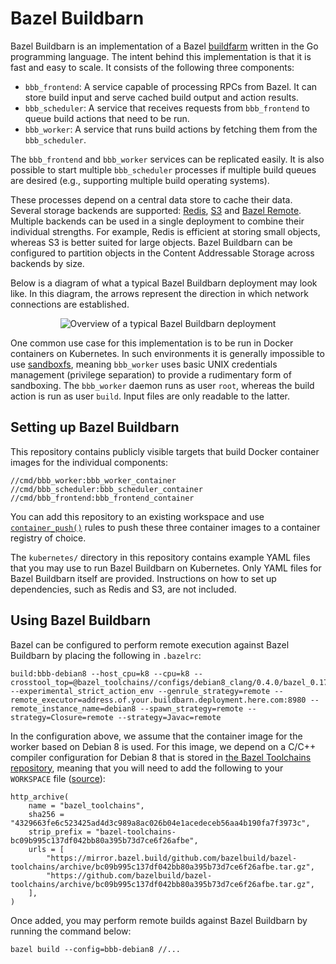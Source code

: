 # Bazel Buildbarn

Bazel Buildbarn is an implementation of a Bazel
[buildfarm](https://en.wikipedia.org/wiki/Compile_farm) written in the
Go programming language. The intent behind this implementation is that
it is fast and easy to scale. It consists of the following three
components:

- `bbb_frontend`: A service capable of processing RPCs from Bazel. It
  can store build input and serve cached build output and action results.
- `bbb_scheduler`: A service that receives requests from `bbb_frontend`
  to queue build actions that need to be run.
- `bbb_worker`: A service that runs build actions by fetching them from
  the `bbb_scheduler`.

The `bbb_frontend` and `bbb_worker` services can be replicated easily.
It is also possible to start multiple `bbb_scheduler` processes if
multiple build queues are desired (e.g., supporting multiple build
operating systems).

These processes depend on a central data store to cache their data.
Several storage backends are supported: [Redis](https://redis.io/),
[S3](https://aws.amazon.com/s3/) and [Bazel Remote](https://github.com/buchgr/bazel-remote/).
Multiple backends can be used in a single deployment to combine their
individual strengths. For example, Redis is efficient at storing small
objects, whereas S3 is better suited for large objects. Bazel Buildbarn
can be configured to partition objects in the Content Addressable
Storage across backends by size.

Below is a diagram of what a typical Bazel Buildbarn deployment may look
like. In this diagram, the arrows represent the direction in which
network connections are established.

<p align="center">
  <img src="https://github.com/EdSchouten/bazel-buildbarn/raw/master/doc/diagrams/bbb-overview.png" alt="Overview of a typical Bazel Buildbarn deployment"/>
</p>

One common use case for this implementation is to be run in Docker
containers on Kubernetes. In such environments it is
generally impossible to use [sandboxfs](https://github.com/bazelbuild/sandboxfs/),
meaning `bbb_worker` uses basic UNIX credentials management (privilege
separation) to provide a rudimentary form of sandboxing. The
`bbb_worker` daemon runs as user `root`, whereas the build action is run
as user `build`. Input files are only readable to the latter.

## Setting up Bazel Buildbarn

This repository contains publicly visible targets that build Docker
container images for the individual components:

    //cmd/bbb_worker:bbb_worker_container
    //cmd/bbb_scheduler:bbb_scheduler_container
    //cmd/bbb_frontend:bbb_frontend_container

You can add this repository to an existing workspace and use
[`container_push()`](https://github.com/bazelbuild/rules_docker#container_push-1)
rules to push these three container images to a container registry of
choice.

The `kubernetes/` directory in this repository contains example YAML
files that you may use to run Bazel Buildbarn on Kubernetes. Only YAML
files for Bazel Buildbarn itself are provided. Instructions on how to
set up dependencies, such as Redis and S3, are not included.

## Using Bazel Buildbarn

Bazel can be configured to perform remote execution against Bazel Buildbarn by
placing the following in `.bazelrc`:

    build:bbb-debian8 --host_cpu=k8 --cpu=k8 --crosstool_top=@bazel_toolchains//configs/debian8_clang/0.4.0/bazel_0.17.1/default:toolchain --experimental_strict_action_env --genrule_strategy=remote --remote_executor=address.of.your.buildbarn.deployment.here.com:8980 --remote_instance_name=debian8 --spawn_strategy=remote --strategy=Closure=remote --strategy=Javac=remote

In the configuration above, we assume that the container image for the
worker based on Debian 8 is used. For this image, we depend on a C/C++
compiler configuration for Debian 8 that is stored in
[the Bazel Toolchains repository](https://github.com/bazelbuild/bazel-toolchains),
meaning that you will need to add the following to your `WORKSPACE` file
([source](https://releases.bazel.build/bazel-toolchains.html)):

    http_archive(
        name = "bazel_toolchains",
        sha256 = "4329663fe6c523425ad4d3c989a8ac026b04e1acedeceb56aa4b190fa7f3973c",
        strip_prefix = "bazel-toolchains-bc09b995c137df042bb80a395b73d7ce6f26afbe",
        urls = [
            "https://mirror.bazel.build/github.com/bazelbuild/bazel-toolchains/archive/bc09b995c137df042bb80a395b73d7ce6f26afbe.tar.gz",
            "https://github.com/bazelbuild/bazel-toolchains/archive/bc09b995c137df042bb80a395b73d7ce6f26afbe.tar.gz",
        ],
    )

Once added, you may perform remote builds against Bazel Buildbarn by running
the command below:

    bazel build --config=bbb-debian8 //...
